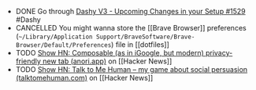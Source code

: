 - DONE Go through [Dashy V3 - Upcoming Changes in your Setup #1529](https://github.com/Lissy93/dashy/discussions/1529) #Dashy
- CANCELLED You might wanna store the [[Brave Browser]] preferences (`~/Library/Application Support/BraveSoftware/Brave-Browser/Default/Preferences`) file in [[dotfiles]]
- TODO [Show HN: Composable (as in iGoogle, but modern) privacy-friendly new tab (anori.app)](https://news.ycombinator.com/item?id=40084543) on [[Hacker News]]
- TODO [Show HN: Talk to Me Human – my game about social persuasion (talktomehuman.com)](https://news.ycombinator.com/item?id=40091379) on [[Hacker News]]